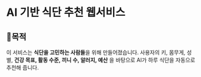 # AI 기반 식단 추천 웹서비스

## 📌목적
이 서비스는 **식단을 고민하는 사람들**을 위해 만들어졌습니다.
사용자의 키, 몸무게, 성별, **건강 목표, 활동 수준, 끼니 수, 알러지, 예산** 을 바탕으로
AI가 하루 식단을 자동으로 추천해 줍니다.
